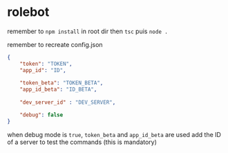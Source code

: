 # rolebot

remember to `npm install` in root dir
then `tsc`
puis `node .`


remember to recreate config.json
```json
{
    "token": "TOKEN",
    "app_id": "ID",
    
    "token_beta": "TOKEN_BETA",
    "app_id_beta": "ID_BETA",
    
    "dev_server_id" : "DEV_SERVER",

    "debug": false
}
```
when debug mode is `true`, `token_beta` and `app_id_beta` are used
add the ID of a server to test the commands (this is mandatory)
